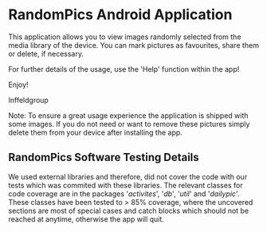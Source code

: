 
RandomPics Android Application
==============================

This application allows you to view images randomly selected from the 
media library of the device. You can mark pictures as favourites, share 
them or delete, if necessary.

For further details of the usage, use the 'Help' function within the app!

Enjoy!

Inffeldgroup

Note: To ensure a great usage experience the application is shipped with
some images. If you do not need or want to remove these pictures simply delete
them from your device after installing the app.

RandomPics Software Testing Details
-----------------------------------

We used external libraries and therefore, did not cover the code with 
our tests which was commited with these libraries. The relevant classes
for code coverage are in the packages '*activites*', '*db*', '*util*' and '*dailypic*'.
These classes have been tested to > 85% coverage, where the uncovered sections
are most of special cases and catch blocks which should not be reached at 
anytime, otherwise the app will quit.

